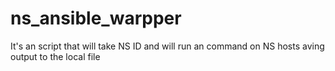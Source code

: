 # ns_ansible_warpper
It's an script that will take NS ID and will run an command on NS hosts aving output to the local file
